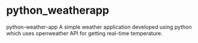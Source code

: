 # python_weatherapp
python-weather-app A simple weather application developed using python which uses openweather API for getting real-time temperature.

